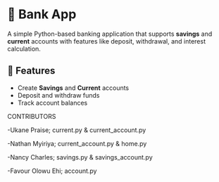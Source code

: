
# 🏦 Bank App

A simple Python-based banking application that supports **savings** and **current** accounts with features like deposit, withdrawal, and interest calculation.

## 🚀 Features

- Create **Savings** and **Current** accounts
- Deposit and withdraw funds
- Track account balances
  
CONTRIBUTORS
 
-Ukane Praise; current.py & current_account.py

-Nathan Myiriya; current_account.py & home.py

-Nancy Charles; savings.py & savings_account.py

-Favour Olowu Ehi; account.py

